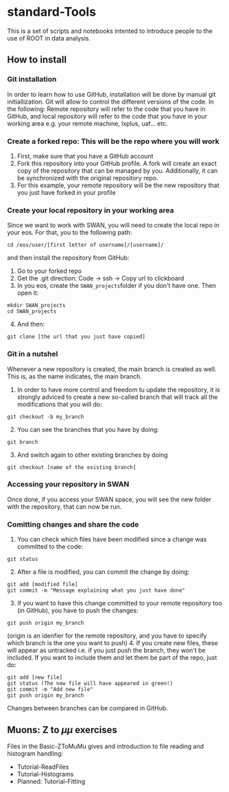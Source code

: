 # standard-Tools

This is a set of scripts and notebooks intented to introduce people to the use of ROOT in data analysis.

## How to install


### Git installation

In order to learn how to use GitHub, installation will be done by manual git initiallization. Git will allow to control the different versions of the code. In the following: Remote repository will refer to the code that you have in GitHub, and local repository will refer to the code that you have in your working area e.g. your remote machine, lxplus, uaf... etc.

### Create a forked repo: This will be the repo where you will work

1. First, make sure that you have a GitHub account
2. Fork this repository into your GitHub profile. A fork will create an exact copy of the repository that can be managed by you. Additionally, it can be synchronized with the original repository repo.
3. For this example, your remote repository will be the new repository that you just have forked in your profile

### Create your local repository in your working area

Since we want to work with SWAN, you will need to create the local repo in your eos. For that, you to the following path:
```
cd /eos/user/[first letter of username]/[username]/
```
and then install the repository from GitHub:
1. Go to your forked repo
2. Get the .git direction: Code -> ssh -> Copy url to clickboard
3. In you eos, create the ```SWAN_projects```folder if you don't have one. Then open it:
```
mkdir SWAN_projects
cd SWAN_projects
```
4. And then:
```
git clone [the url that you just have copied]
```

### Git in a nutshel

Whenever a new repository is created, the main branch is created as well. This is, as the name indicates, the main branch.

1. In order to have more control and freedom tu update the repository, it is strongly adviced to create a new so-called branch that will track all the modifications that you will do:
```
git checkout -b my_branch
```
2. You can see the branches that you have by doing:
```
git branch
```
3. And switch again to other existing branches by doing
```
git checkout [name of the existing branch]
```

### Accessing your repository in SWAN

Once done, if you access your SWAN space, you will see the new folder with the repository, that can now be run.

### Comitting changes and share the code

1. You can check which files have been modified since a change was committed to the code:
```
git status
```
2. After a file is modified, you can commit the change by doing:
```
git add [modified file]
git commit -m "Message explaining what you just have done"
```
3. If you want to have this change committed to your remote repository too (in GitHub), you have to push the changes:
```
git push origin my_branch
```
(origin is an idenfier for the remote repository, and you have to specify which branch is the one you want to push)
4. If you create new files, these will appear as untracked i.e. if you just push the branch, they won't be included. If you want to include them and let them be part of the repo, just do:
```
git add [new file]
git status (The new file will have appeared in green!)
git commit -m "Add new file"
git push origin my_branch
```
Changes between branches can be compared in GitHub.

## Muons: Z to $\mu\mu$ exercises

Files in the Basic-ZToMuMu gives and introduction to file reading and histogram handling:

- Tutorial-ReadFiles
- Tutorial-Histograms
- Planned: Tutorial-Fitting
